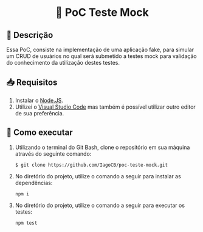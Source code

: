 <h1 align="center"> 🧪 PoC Teste Mock </h1>

## 📝 Descrição <a name="Descrição"></a>

Essa PoC, consiste na implementação de uma aplicação fake, para simular um CRUD de usuários no qual será submetido a testes mock para validação do conhecimento da utilização destes testes.
<br>

## 📥 Requisitos <a name="Requisitos"></a>
1. Instalar o [Node.JS](https://nodejs.org/en/download/).
2. Utilizei o [Visual Studio Code](https://code.visualstudio.com/) mas também é possível utilizar outro editor de sua preferência.

## 🧩 Como executar <a name="Como-executar"></a>
1. Utilizando o terminal do Git Bash, clone o repositório em sua máquina através do seguinte comando:
    ```
    $ git clone https://github.com/IagoCB/poc-teste-mock.git
    ```

2. No diretório do projeto, utilize o comando a seguir para instalar as dependências:
    ```
    npm i
    ```
3. No diretório do projeto, utilize o comando a seguir para executar os testes:
    ```
    npm test
    ```